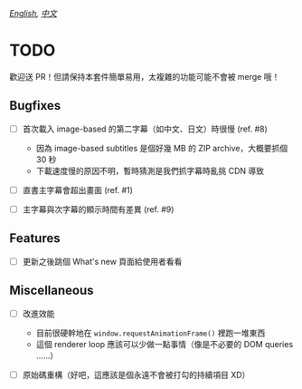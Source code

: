 <i align="center"><a href="TODO_en.md">English</a>, <a href="TODO.md">中文</a></i>


TODO
====
歡迎送 PR！但請保持本套件簡單易用，太複雜的功能可能不會被 merge 哦！



Bugfixes
--------
- [ ] 首次載入 image-based 的第二字幕（如中文、日文）時很慢 (ref. #8)
    - 因為 image-based subtitles 是個好幾 MB 的 ZIP archive，大概要抓個 30 秒
    - 下載速度慢的原因不明，暫時猜測是我們抓字幕時亂挑 CDN 導致

- [ ] 直書主字幕會超出畫面 (ref. #1)

- [ ] 主字幕與次字幕的顯示時間有差異 (ref. #9)



Features
--------
- [ ] 更新之後跳個 What's new 頁面給使用者看看



Miscellaneous
-------------
- [ ] 改進效能
    - 目前很硬幹地在 `window.requestAnimationFrame()` 裡跑一堆東西
    - 這個 renderer loop 應該可以少做一點事情（像是不必要的 DOM queries ……）

- [ ] 原始碼重構（好吧，這應該是個永遠不會被打勾的持續項目 XD）
